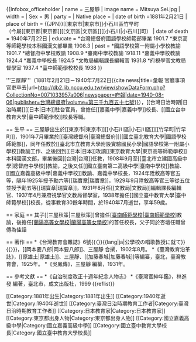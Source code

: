 {{Infobox_officeholder
| name = 三屋靜
| image name = Mitsuya Sei.jpg
| width = 
| Sex = 男 
| party = 
| Native place = 
| date of birth =1881年2月21日
| place of birth = {{JPN}}[[東京市|東京市]]小石川區竹早町<br>（今屬[[東京都|東京都]][[文京區|文京區]][[小石川|小石川]]町）
| date of death = 1940年7月22日
| educate = 
*台灣總督府國語學校師範部畢業 1901.7
*東京高等師範學校本科國漢文部畢業 1908.3
| past = 
*國語學校第一附屬小學校教諭 1901.7
*總督府中學校教諭 1908.9
*臺南中學校教諭 1918.11
*嘉義中學校教諭 1924.4
*嘉義中學校長 1924.5
*文教局編輯課長編輯官 1931.8
*府視學官文教局督學室 1937.4
*臺中師範學校校長 1938
}}

'''三屋靜'''（1881年2月21日－1940年7月22日<ref>{{cite news|title=彙報 官廳事項 官吏卒去|url=http://db2.lib.nccu.edu.tw/view/showDataForm.php?CollectionNo=0071033957a006|newspaper=府報|date=1940-08-06|publisher=台灣總督府|volume=第三千九百五十七號}}</ref>），[[台灣日治時期|日治時期]][[日本|日本]]駐台官員，曾擔任[[嘉義中學|嘉義中學]]校長、[[國立台中教育大學|臺中師範學校]]校長等職。

== 生平 ==
三屋靜出生於[[東京市|東京市]][[小石川區|小石川區]][[竹早町|竹早町]]，1901年7月畢業於[[臺灣總督府|臺灣總督府]][[國立臺北教育大學|國語學校師範部]]，同年任教於[[臺北市立教育大學附設實驗國民小學|國語學校第一附屬小學校]]教諭工作、之後回到[[日本|日本]]攻讀[[東京教育大學|東京高等師範學校]]本科國漢文部，畢業後回[[台灣|台灣]]任教，1908年9月至[[臺北市立建國高級中學|總督府中學校]]教諭，之後又任[[國立臺南第二高級中學|臺南中學校]]教諭、[[國立嘉義高級中學|嘉義中學校]]教諭、嘉義中學校長，1924年陞敘高等官五等，隔年1925年授予勳六等[[瑞寶章|瑞寶章]]，1929年9月陞敘高等官三等從五位並授予勳五等[[瑞寶章|瑞寶章]]，1931年8月任[[文教局|文教局]]編輯課長編輯官、1937年4月兼府視學官文教局督學室，1938年擔任[[國立臺中教育大學|臺中師範學校]]校長，從事教育30餘年時間，於1940年7月逝世，享年59歲。

== 家庭 ==
其子[[三屋秋策|三屋秋策]]曾擔任[[臺南師範學校|臺南師範學校]](今[[國立臺南大學|國立臺南大學]])教諭，後擔任[[蘭陽高等女學校|蘭陽高等女學校]](今[[國立蘭陽女子高級中學|國立蘭陽女子高級中學]])的首任校長，父子同於杏壇任職曾傳為佳話

== 著作 ==
*《台灣教育會雜誌》6號{{〈}}{{lang|ja|公學校の唱歌教授に就て}}{{〉}}，[[岡本要八郎|岡本要八郎]]、三屋靜 合撰，1902年8月。
*《臺灣教育沿革誌》，[[原雄土|原雄土]]、三屋靜、[[加藤春城|加藤春城]]等編纂，臺北，臺灣教育會，1925年。
*《吳鳳傳》，三屋靜 編纂，1931年。

== 參考文獻 ==
*《自治制度改正十週年紀念人物志》
*《臺灣官紳年鑑》，林進發 編著，臺北市，成文出版社，1999
{{reflist}}

[[Category:1881年出生|Category:1881年出生]]
[[Category:1940年逝世|Category:1940年逝世]]
[[Category:臺灣日治時期教育工作者|Category:臺灣日治時期教育工作者]]
[[Category:日本教育家|Category:日本教育家]]
[[Category:東京都出身人物|Category:東京都出身人物]]
[[Category:國立嘉義高級中學|Category:國立嘉義高級中學]]
[[Category:國立臺中教育大學校長|Category:國立臺中教育大學校長]]
